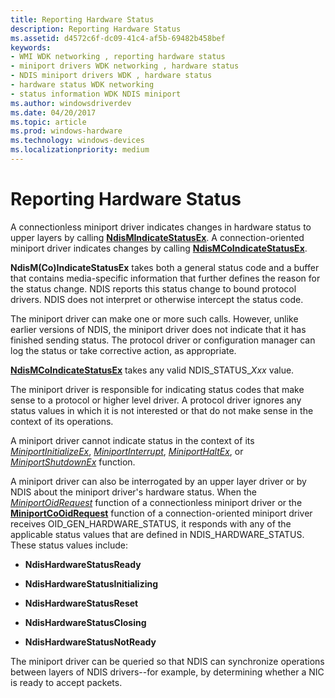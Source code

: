 ```yaml
---
title: Reporting Hardware Status
description: Reporting Hardware Status
ms.assetid: d4572c6f-dc09-41c4-af5b-69482b458bef
keywords:
- WMI WDK networking , reporting hardware status
- miniport drivers WDK networking , hardware status
- NDIS miniport drivers WDK , hardware status
- hardware status WDK networking
- status information WDK NDIS miniport
ms.author: windowsdriverdev
ms.date: 04/20/2017
ms.topic: article
ms.prod: windows-hardware
ms.technology: windows-devices
ms.localizationpriority: medium
---
```


# Reporting Hardware Status





A connectionless miniport driver indicates changes in hardware status to upper layers by calling [**NdisMIndicateStatusEx**](https://msdn.microsoft.com/library/windows/hardware/ff563600). A connection-oriented miniport driver indicates changes by calling [**NdisMCoIndicateStatusEx**](https://msdn.microsoft.com/library/windows/hardware/ff563562).

**NdisM(Co)IndicateStatusEx** takes both a general status code and a buffer that contains media-specific information that further defines the reason for the status change. NDIS reports this status change to bound protocol drivers. NDIS does not interpret or otherwise intercept the status code.

The miniport driver can make one or more such calls. However, unlike earlier versions of NDIS, the miniport driver does not indicate that it has finished sending status. The protocol driver or configuration manager can log the status or take corrective action, as appropriate.

[**NdisMCoIndicateStatusEx**](https://msdn.microsoft.com/library/windows/hardware/ff563562) takes any valid NDIS\_STATUS\_*Xxx* value.

The miniport driver is responsible for indicating status codes that make sense to a protocol or higher level driver. A protocol driver ignores any status values in which it is not interested or that do not make sense in the context of its operations.

A miniport driver cannot indicate status in the context of its [*MiniportInitializeEx*](https://msdn.microsoft.com/library/windows/hardware/ff559389), [*MiniportInterrupt*](https://msdn.microsoft.com/library/windows/hardware/ff559395), [*MiniportHaltEx*](https://msdn.microsoft.com/library/windows/hardware/ff559388), or [*MiniportShutdownEx*](https://msdn.microsoft.com/library/windows/hardware/ff559449) function.

A miniport driver can also be interrogated by an upper layer driver or by NDIS about the miniport driver's hardware status. When the [*MiniportOidRequest*](https://msdn.microsoft.com/library/windows/hardware/ff559416) function of a connectionless miniport driver or the [**MiniportCoOidRequest**](https://msdn.microsoft.com/library/windows/hardware/ff559362) function of a connection-oriented miniport driver receives OID\_GEN\_HARDWARE\_STATUS, it responds with any of the applicable status values that are defined in NDIS\_HARDWARE\_STATUS. These status values include:

-   **NdisHardwareStatusReady**

-   **NdisHardwareStatusInitializing**

-   **NdisHardwareStatusReset**

-   **NdisHardwareStatusClosing**

-   **NdisHardwareStatusNotReady**

The miniport driver can be queried so that NDIS can synchronize operations between layers of NDIS drivers--for example, by determining whether a NIC is ready to accept packets.

 

 





